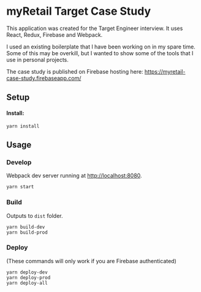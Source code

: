 # myRetail Target Case Study

This application was created for the Target Engineer interview. It uses React, Redux, Firebase and Webpack.

I used an existing boilerplate that I have been working on in my spare time. Some of this may be overkill, but I wanted to show some of the tools that I use in personal projects.

The case study is published on Firebase hosting here:
https://myretail-case-study.firebaseapp.com/

## Setup

#### Install:

```
yarn install
```

## Usage

### Develop

Webpack dev server running at <http://localhost:8080>.

```
yarn start
```

### Build

Outputs to `dist` folder.

```
yarn build-dev
yarn build-prod
```

### Deploy

(These commands will only work if you are Firebase authenticated)

```
yarn deploy-dev
yarn deploy-prod
yarn deploy-all
```
